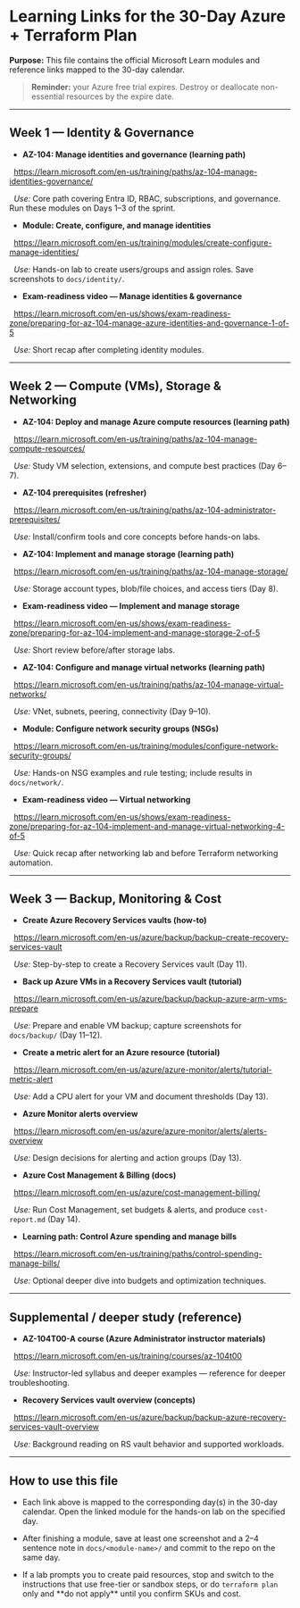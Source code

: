 # Learning Links for the 30-Day Azure + Terraform Plan



**Purpose:** This file contains the official Microsoft Learn modules and reference links mapped to the 30-day calendar. 



> **Reminder:** your Azure free trial expires. Destroy or deallocate non-essential resources by the expire date.



---



## Week 1 — Identity \& Governance 

- **AZ-104: Manage identities and governance (learning path)**  

&nbsp; https://learn.microsoft.com/en-us/training/paths/az-104-manage-identities-governance/  

&nbsp; *Use:* Core path covering Entra ID, RBAC, subscriptions, and governance. Run these modules on Days 1–3 of the sprint.



- **Module: Create, configure, and manage identities**  

&nbsp; https://learn.microsoft.com/en-us/training/modules/create-configure-manage-identities/  

&nbsp; *Use:* Hands-on lab to create users/groups and assign roles. Save screenshots to `docs/identity/`.



- **Exam-readiness video — Manage identities \& governance**  

&nbsp; https://learn.microsoft.com/en-us/shows/exam-readiness-zone/preparing-for-az-104-manage-azure-identities-and-governance-1-of-5  

&nbsp; *Use:* Short recap after completing identity modules.



---



## Week 2 — Compute (VMs), Storage \& Networking 

- **AZ-104: Deploy and manage Azure compute resources (learning path)**  

&nbsp; https://learn.microsoft.com/en-us/training/paths/az-104-manage-compute-resources/  

&nbsp; *Use:* Study VM selection, extensions, and compute best practices (Day 6–7).



- **AZ-104 prerequisites (refresher)**  

&nbsp; https://learn.microsoft.com/en-us/training/paths/az-104-administrator-prerequisites/  

&nbsp; *Use:* Install/confirm tools and core concepts before hands-on labs.



- **AZ-104: Implement and manage storage (learning path)**  

&nbsp; https://learn.microsoft.com/en-us/training/paths/az-104-manage-storage/  

&nbsp; *Use:* Storage account types, blob/file choices, and access tiers (Day 8).



- **Exam-readiness video — Implement and manage storage**  

&nbsp; https://learn.microsoft.com/en-us/shows/exam-readiness-zone/preparing-for-az-104-implement-and-manage-storage-2-of-5  

&nbsp; *Use:* Short review before/after storage labs.



- **AZ-104: Configure and manage virtual networks (learning path)**  

&nbsp; https://learn.microsoft.com/en-us/training/paths/az-104-manage-virtual-networks/  

&nbsp; *Use:* VNet, subnets, peering, connectivity (Day 9–10).



- **Module: Configure network security groups (NSGs)**  

&nbsp; https://learn.microsoft.com/en-us/training/modules/configure-network-security-groups/  

&nbsp; *Use:* Hands-on NSG examples and rule testing; include results in `docs/network/`.



- **Exam-readiness video — Virtual networking**  

&nbsp; https://learn.microsoft.com/en-us/shows/exam-readiness-zone/preparing-for-az-104-implement-and-manage-virtual-networking-4-of-5  

&nbsp; *Use:* Quick recap after networking lab and before Terraform networking automation.



---



## Week 3 — Backup, Monitoring \& Cost 

- **Create Azure Recovery Services vaults (how-to)**  

&nbsp; https://learn.microsoft.com/en-us/azure/backup/backup-create-recovery-services-vault  

&nbsp; *Use:* Step-by-step to create a Recovery Services vault (Day 11).



- **Back up Azure VMs in a Recovery Services vault (tutorial)**  

&nbsp; https://learn.microsoft.com/en-us/azure/backup/backup-azure-arm-vms-prepare  

&nbsp; *Use:* Prepare and enable VM backup; capture screenshots for `docs/backup/` (Day 11–12).



- **Create a metric alert for an Azure resource (tutorial)**  

&nbsp; https://learn.microsoft.com/en-us/azure/azure-monitor/alerts/tutorial-metric-alert  

&nbsp; *Use:* Add a CPU alert for your VM and document thresholds (Day 13).



- **Azure Monitor alerts overview**  

&nbsp; https://learn.microsoft.com/en-us/azure/azure-monitor/alerts/alerts-overview  

&nbsp; *Use:* Design decisions for alerting and action groups (Day 13).



- **Azure Cost Management \& Billing (docs)**  

&nbsp; https://learn.microsoft.com/en-us/azure/cost-management-billing/  

&nbsp; *Use:* Run Cost Management, set budgets \& alerts, and produce `cost-report.md` (Day 14).



- **Learning path: Control Azure spending and manage bills**  

&nbsp; https://learn.microsoft.com/en-us/training/paths/control-spending-manage-bills/  

&nbsp; *Use:* Optional deeper dive into budgets and optimization techniques.



---



## Supplemental / deeper study (reference)

- **AZ-104T00-A course (Azure Administrator instructor materials)**  

&nbsp; https://learn.microsoft.com/en-us/training/courses/az-104t00  

&nbsp; *Use:* Instructor-led syllabus and deeper examples — reference for deeper troubleshooting.



- **Recovery Services vault overview (concepts)**  

&nbsp; https://learn.microsoft.com/en-us/azure/backup/backup-azure-recovery-services-vault-overview  

&nbsp; *Use:* Background reading on RS vault behavior and supported workloads.



---



## How to use this file

- Each link above is mapped to the corresponding day(s) in the 30-day calendar. Open the linked module for the hands-on lab on the specified day.

- After finishing a module, save at least one screenshot and a 2–4 sentence note in `docs/<module-name>/` and commit to the repo on the same day.

- If a lab prompts you to create paid resources, stop and switch to the instructions that use free-tier or sandbox steps, or do `terraform plan` only and \*\*do not apply\*\* until you confirm SKUs and cost.





